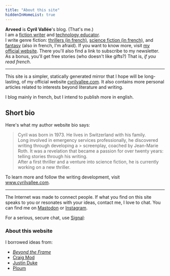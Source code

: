 ```yaml
---
title: "About this site"
hiddenInHomeList: true
---
```


**Arveed** is **Cyril Vallée**'s blog. (That's me.)  
I am a <a href="https://www.cyrilvallee.com">fiction writer</a> and <a href="https://www.h-fr.ch/nos-formations/centre-de-formation-des-soins">technology educator</a>.<br> I write genre fiction: <a href="https://www.cyrilvallee.com/totem-un-thriller/">thrillers (in french)</a>, <a href="https://www.cyrilvallee.com/le-reflet-des-etoiles/">science fiction (in french)</a>, and <a href="https://www.cyrilvallee.com/timeskippers/">fantasy</a> (also in french, I'm afraid). If you want to know more, visit <a href="https://www.cyrilvallee.com/">my official website</a>. There you'll also find a link to subscribe to my newsletter. As a bonus, you'll get free stories (who doesn't like gifts?) That is, _if you read french_.

<hr class="min">

This site is a simpler, statically generated mirror that I hope will be long-lasting, of my official website [cyrilvallee.com](https://www.cyrilvallee.com/). It also contains more personal articles related to interests beyond literature and writing.

I blog mainly in french, but I intend to publish more in english.

## Short bio

Here's what my author website bio says:

> Cyril was born in 1973. He lives in Switzerland with his family.  
> Long involved in emergency services professionally, he discovered writing through developing a > screenplay, coached by Jean-Marie Roth. It was a revelation that became a passion for over twenty years: telling stories through his writing.  
> After a first thriller and a venture into science fiction, he is currently working on a new thriller.

To learn more and follow the writing development, visit www.cyrilvallee.com.

<hr>

The Internet was made to connect people. If what you find on this site speaks to you or resonates with your ideas, contact me, I love to chat. You can find me on [Mastodon](https://tooting.ch/@arveed) or [Instagram](https://www.instagram.com/_cyrilvallee_).

For a serious, secure chat, use [Signal](https://signal.me/#eu/SlkqQ9aAVPOzms1zGb9BpsRNhPR3CUHRXp3hRUi73IE5iUUlV4xPPIrbyDQuUaI8):

### About this website

I borrowed ideas from:

- [_Beyond the Frame_](https://schmud.de/)
- [Craig Mod](https://craigmod.com)
- [Justin Duke](https://arcana.computer)
- [Ploum](https://ploum.net)

